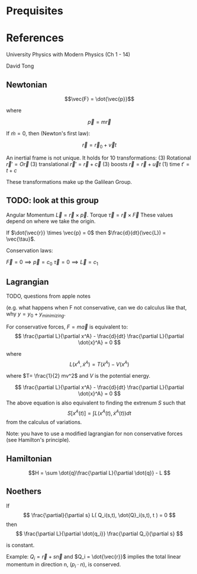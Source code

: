 # Prequisites

# References
University Physics with Modern Physics (Ch 1 - 14)

David Tong

## Newtonian

$$\vec{F} = \dot{\vec{p}}$$

where

$$\vec{p} = m \vec{r}$$

If $\dot{m} = 0$, then (Newton's first law):

$$\vec{r} = \vec{r}_0 + \vec{v} t $$

An inertial frame is not unique.  It holds for 10 transformations:
(3) Rotational $\vec{r}' = O\vec{r}$
(3) translational $\vec{r}' = \vec{r} + \vec{c}$
(3) boosts $\vec{r} = \vec{r} + \vec{u}t$
(1) time $t' = t + c$

These transformations make up the Galilean Group.


TODO: look at this group
------------------------

Angular Momentum $\vec{L} = \vec{r} \times \vec{p}$.
Torque $\vec{\tau} = \vec{r} \times \vec{F}$
These values depend on where we take the origin.

If $\dot{\vec{r}} \times \vec{p} = 0$ then $\frac{d}{dt}(\vec{L}) = \vec{\tau}$.


Conservation laws:

$\vec{F} = 0 \implies \vec{p} = c_0$
$\vec{\tau} = 0 \implies \vec{L} = c_1$



## Lagrangian

TODO, questions from apple notes

(e.g. what happens when F not conservative, can we do calculus like that, why $y = y_0 + y_{minimizing}$.

For conservative forces, $F=m\vec{a}$ is equivalent to:
$$
\frac{\partial L}{\partial x^A} -
\frac{d}{dt}
\frac{\partial L}{\partial \dot{x}^A} =
0
$$

where
$$
L(x^A, \dot{x}^A) =
T(\dot{x}^A) - V(x^A)
$$

where
$T= \frac{1}{2} mv^2$ and $V$ is the potential energy.

$$
\frac{\partial L}{\partial x^A} -
\frac{d}{dt}
\frac{\partial L}{\partial \dot{x}^A} =
0
$$
The above equation is also equivalent to finding the extrenum $S$ such that
$$
S[x^A(t)] =
\int L(x^A(t),\dot{x}^A(t)) dt
$$
from the calculus of variations.

Note: you have to use a modified lagrangian for non conservative forces (see Hamilton's principle).

## Hamiltonian

$$H =
\sum \dot{q}\frac{\partial L}{\partial \dot{q}} -
L
$$
## Noethers

If
$$
\frac{\partial}{\partial s} 
L(
Q_i(s,t),
\dot{Q}_i(s,t),
t
)
= 0
$$
then 
$$
\frac{\partial L}{\partial \dot{q_i}}
\frac{\partial Q_i}{\partial s}
$$

is constant.

Example: $Q_i = \vec{r} + s\vec{n}$ and $Q_i = \dot{\vec{r}}$ implies the total linear momentum in direction n, ($p_i \cdot n$), is conserved.